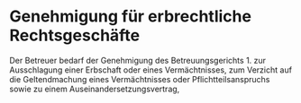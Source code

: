 # Genehmigung für erbrechtliche Rechtsgeschäfte

Der Betreuer bedarf der Genehmigung des Betreuungsgerichts  1.
 zur Ausschlagung einer Erbschaft oder eines Vermächtnisses, zum Verzicht auf die Geltendmachung eines Vermächtnisses oder Pflichtteilsanspruchs sowie zu einem Auseinandersetzungsvertrag,
